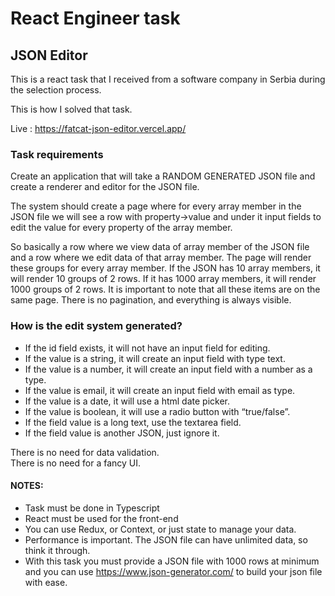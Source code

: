 # React Engineer task 

## JSON Editor 

This is a react task that I received from a software company in Serbia during the selection process. 

This is how I solved that task.

Live : https://fatcat-json-editor.vercel.app/

### Task requirements

Create an application that will take a RANDOM GENERATED JSON file and create a renderer and editor for the JSON file.

The system should create a page where for every array member in the JSON file we
will see a row with property->value and under it input fields to edit the value for every
property of the array member.

So basically a row where we view data of array member of the JSON file and a row
where we edit data of that array member. The page will render these groups for every
array member. If the JSON has 10 array members, it will render 10 groups of 2 rows. If
it has 1000 array members, it will render 1000 groups of 2 rows.
It is important to note that all these items are on the same page.
There is no pagination, and everything is always visible.

### How is the edit system generated?

- If the id field exists, it will not have an input field for editing.
- If the value is a string, it will create an input field with type text.
- If the value is a number, it will create an input field with a number as a type.
- If the value is email, it will create an input field with email as type.
- If the value is a date, it will use a html date picker.
- If the value is boolean, it will use a radio button with “true/false”.
- If the field value is a long text, use the textarea field.
- If the field value is another JSON, just ignore it.

There is no need for data validation.\
There is no need for a fancy UI.

#### NOTES:
- Task must be done in Typescript
- React must be used for the front-end
- You can use Redux, or Context, or just state to manage your data.
- Performance is important. The JSON file can have unlimited data, so think it
through.
- With this task you must provide a JSON file with 1000 rows at minimum and
you can use https://www.json-generator.com/ to build your json file with ease.
